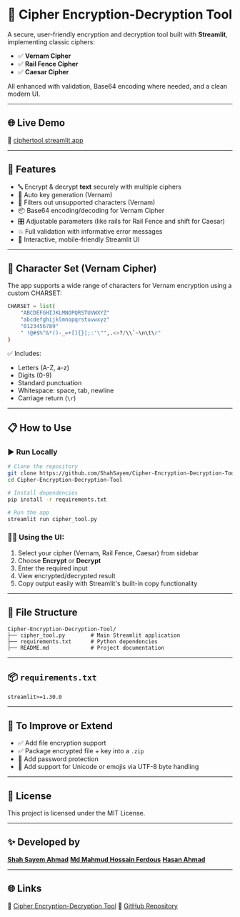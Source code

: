 # 🔐 Cipher Encryption-Decryption Tool

A secure, user-friendly encryption and decryption tool built with **Streamlit**, implementing classic ciphers:

- ✅ **Vernam Cipher**
- ✅ **Rail Fence Cipher**
- ✅ **Caesar Cipher**

All enhanced with validation, Base64 encoding where needed, and a clean modern UI.

---

## 🌐 Live Demo

🔗 [ciphertool.streamlit.app](https://ciphertool.streamlit.app/)

---

## 🚀 Features

- 🔤 Encrypt & decrypt **text** securely with multiple ciphers
- 🔑 Auto key generation (Vernam)
- 🧼 Filters out unsupported characters (Vernam)
- 📦 Base64 encoding/decoding for Vernam Cipher
- 🎛️ Adjustable parameters (like rails for Rail Fence and shift for Caesar)
- 💥 Full validation with informative error messages
- 🎨 Interactive, mobile-friendly Streamlit UI

---

## 🧩 Character Set (Vernam Cipher)

The app supports a wide range of characters for Vernam encryption using a custom CHARSET:

```python
CHARSET = list(
    "ABCDEFGHIJKLMNOPQRSTUVWXYZ"
    "abcdefghijklmnopqrstuvwxyz"
    "0123456789"
    " !@#$%^&*()-_=+[]{}|;:'\"",.<>?/\\`~\n\t\r"
)
```

✅ Includes:
- Letters (A-Z, a-z)
- Digits (0-9)
- Standard punctuation
- Whitespace: space, tab, newline
- Carriage return (`\r`)

---

## 📋 How to Use

### ▶️ Run Locally

```bash
# Clone the repository
git clone https://github.com/ShahSayem/Cipher-Encryption-Decryption-Tool.git
cd Cipher-Encryption-Decryption-Tool

# Install dependencies
pip install -r requirements.txt

# Run the app
streamlit run cipher_tool.py
```

### 🧑‍💻 Using the UI:

1. Select your cipher (Vernam, Rail Fence, Caesar) from sidebar
2. Choose **Encrypt** or **Decrypt**
3. Enter the required input
4. View encrypted/decrypted result
5. Copy output easily with Streamlit's built-in copy functionality

---

## 📁 File Structure

```
Cipher-Encryption-Decryption-Tool/
├── cipher_tool.py        # Main Streamlit application
├── requirements.txt      # Python dependencies
├── README.md             # Project documentation
```

---

## 📦 `requirements.txt`

```
streamlit>=1.30.0
```

---

## 📌 To Improve or Extend

- ✅ Add file encryption support
- ✅ Package encrypted file + key into a `.zip`
- 🔐 Add password protection
- 🧾 Add support for Unicode or emojis via UTF-8 byte handling

---

## 📜 License

This project is licensed under the MIT License.

---

## ✨ Developed by
**[Shah Sayem Ahmad](https://shahsayem.netlify.app/)** 
**[Md Mahmud Hossain Ferdous](https://www.linkedin.com/in/ferdousmh/)** 
**[Hasan Ahmad](https://www.linkedin.com/in/hasan-ahmad-502391204/)** 

---

## 🌐 Links
🔗 [Cipher Encryption-Decryption Tool](https://ciphertool.streamlit.app/)
🔗 [GitHub Repository](https://github.com/ShahSayem/Cipher-Encryption-Decryption-Tool)
